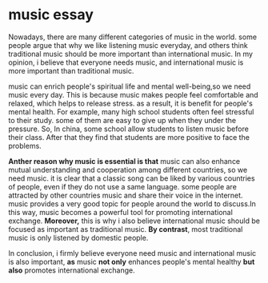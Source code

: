 # music essay

Nowadays, there are many different categories of music in the world. some people argue that why we like listening music everyday, and others think traditional music should be more important than international music. In my opinion, i believe that everyone needs music, and international music is more important than traditional music.

music can enrich people's spiritual life and mental well-being,so we need music every day. 
This is because music makes people feel comfortable and relaxed, which helps to release stress. as a result, it is benefit for people's mental health. For example, many high school students often feel stressful to their study. some of them are easy to give up when they under the pressure. So, In china, some school allow students to listen music before their class. After that they find that students are more positive to face the problems.

**Anther reason why music is essential is that** music  can also enhance mutual understanding and cooperation among different countries, so we need music. it is clear that a classic song can be liked by various countries of people, even if  they do not use a same language. some people are attracted by other countries music and share their voice in the internet. music provides a very good topic for people around the world to discuss.In this way, music becomes a powerful tool for promoting international exchange.
**Moreover,** this is why i also believe international music should be  focused as important as traditional music. **By contrast**, most traditional music is only listened by domestic people.

In conclusion, i firmly believe everyone need music and international music is  also important, **as** music **not only**  enhances people's mental healthy **but also** promotes international exchange.






